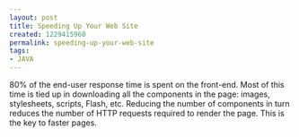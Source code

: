```yaml
---
layout: post
title: Speeding Up Your Web Site
created: 1229415960
permalink: speeding-up-your-web-site
tags:
- JAVA
---
```

<p>80% of the end-user response time is spent on the front-end. Most of this time is tied up in downloading all the components in the page: images, stylesheets, scripts, Flash, etc. Reducing the number of components in turn reduces the number of HTTP requests required to render the page. This is the key to faster pages.</p>
